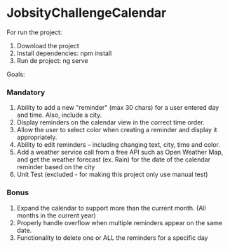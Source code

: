 # JobsityChallengeCalendar

For run the project:

1. Download the project
1. Install dependencies: npm install
1. Run de project: ng serve


Goals:

### Mandatory

1. Ability to add a new "reminder" (max 30 chars) for a user entered day and time. Also,
include a city.
1. Display reminders on the calendar view in the correct time order.
1. Allow the user to select color when creating a reminder and display it appropriately.
1. Ability to edit reminders – including changing text, city, time and color.
1. Add a weather service call from a free API such as Open Weather Map, and get the
   weather forecast (ex. Rain) for the date of the calendar reminder based on the city
1. Unit Test (excluded - for making this project only use manual test)

### Bonus
1. Expand the calendar to support more than the current month. (All months in the current year)
1. Properly handle overflow when multiple reminders appear on the same date.
1. Functionality to delete one or ALL the reminders for a specific day
